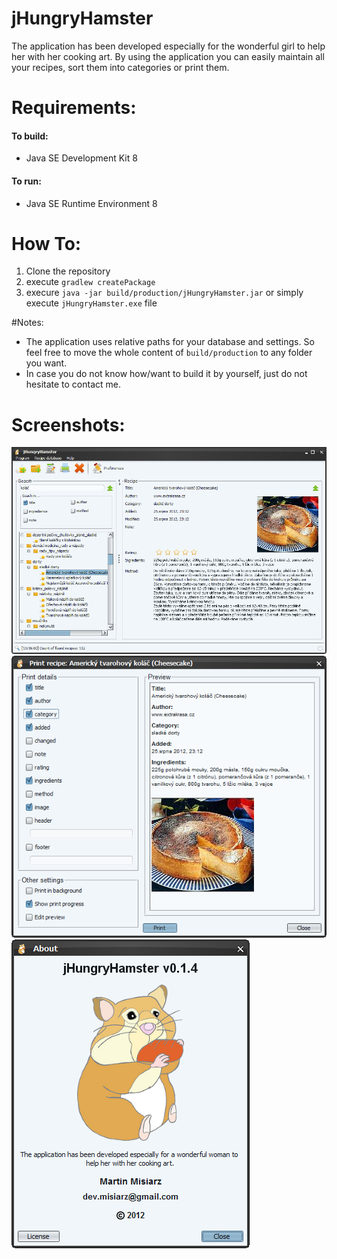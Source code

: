 # jHungryHamster
The application has been developed especially for the wonderful girl to help her with her cooking art.
By using the application you can easily maintain all your recipes, sort them into categories or print them.

# Requirements:
#### To build:
* Java SE Development Kit 8

#### To run:
* Java SE Runtime Environment 8

# How To:
1. Clone the repository
2. execute `gradlew createPackage`
3. execure `java -jar build/production/jHungryHamster.jar` or simply execute `jHungryHamster.exe` file

#Notes:
* The application uses relative paths for your database and settings. So feel free to move the whole content of `build/production` to any folder you want.
* In case you do not know how/want to build it by yourself, just do not hesitate to contact me.

# Screenshots:
![Main window](https://github.com/little-fish/jhungryhamster/blob/master/resources/screenshots/main-window.png)
![Print recipe](https://github.com/little-fish/jhungryhamster/blob/master/resources/screenshots/print-recipe.png)
![About](https://github.com/little-fish/jhungryhamster/blob/master/resources/screenshots/about.png)
